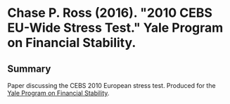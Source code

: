 Chase P. Ross (2016). "2010 CEBS EU-Wide Stress Test." Yale Program on Financial Stability.
===========================================================================================

Summary
-------

Paper discussing the CEBS 2010 European stress test. Produced for the [Yale Program on Financial Stability](http://som.yale.edu/faculty-research/centers-initiatives/program-financial-stability).
